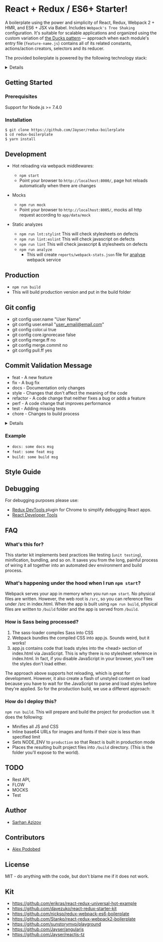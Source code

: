 # React + Redux / ES6+ Starter!

A boilerplate using the power and simplicity of React, Redux, Webpack 2 + HMR, and ES6 + JSX via Babel. Includes `Webpack's Tree Shaking` configuration. It's suitable for scalable applications and organized using the custom variation of [the Ducks pattern](https://github.com/erikras/ducks-modular-redux) — approach when each module's entry file (`feature-name.js`) contains all of its related constants, actions/action creators, selectors and its reducer.


The provided boilerplate is powered by the following technology stack:
<details>
- [x] [Yarn](https://yarnpkg.com) — package manager and task runner
- [x] [Webpack 2](https://gist.github.com/sokra/27b24881210b56bbaff7)
- [x] [webpack Dev Middleware](https://github.com/webpack/webpack-dev-middleware) — client-side module builder and module loader
- [x] [Case Sensitive Paths - Webpack Plugin](https://github.com/Urthen/case-sensitive-paths-webpack-plugin) — This Webpack plugin enforces the entire path of all required modules
- [x] [Babel 6](http://babeljs.io/) — transpiler from ES6 / JSX to ES5
- [x] [husky](https://github.com/typicode/husky) - Husky can prevent bad commit, push and more! 
- [x] [validate-commit-msg](https://github.com/kentcdodds/validate-commit-msg) - This provides you a binary that you can use as a githook to validate the commit message.
- [x] [React](https://facebook.github.io/react/) and [JSX](https://facebook.github.io/jsx/) — a virtual DOM JavaScript library for rendering UI.  It's about rendering view as a function of state, making JavaScript-driven UI declarative the way HTML is declarative.
- [x] [Redux](http://redux.js.org/) — an incredibly simple way of modelling your data app state, with great community support
- [x] [React Hot Loader 3](https://github.com/gaearon/react-hot-boilerplate/pull/61) — combines the best of React Hot Loader and React Transform and fixes some [long-standing issues](https://twitter.com/dan_abramov/status/722040946075045888)
- [x] [React Router v3](https://github.com/reactjs/react-router/blob/next/CHANGES.md) — to allow [dynamic routing](https://github.com/reactjs/react-router/blob/master/docs/guides/DynamicRouting.md)
- [x] [React Router Redux](https://github.com/reactjs/react-router-redux) — simple bindings to keep React Router and Redux in sync
- [ ] [Reselect](https://github.com/reactjs/reselect) — provides a way to access Redux state in components and build composable selectors that are automatically memoized
- [x] [autobind-decorator](https://github.com/andreypopp/autobind-decorator) - Decorator to automatically bind methods to class instances
- [x] [Redux DevTools](https://github.com/gaearon/redux-devtools) — a live-editing environment for your Redux apps (and as a [browser extension](https://github.com/zalmoxisus/redux-devtools-extension))
- [x] [ESLint](http://eslint.org/docs/user-guide/configuring) — reporter for syntax and style issues
- [x] [Flow](https://flowtype.org/docs/getting-started.html) — static type checker for JavaScript aimed at catching common bugs in JavaScript programs. The flow type annotations get ripped out of the source by the webpack build step. You have no obligation to use flow within your code and can even uninstall the dependency (`flow-bin`) without breaking the project.
- [x] [PostCSS](http://postcss.org/) — ecosystem of custom plugins like [Autoprefixer](https://github.com/postcss/autoprefixer) and tools aimed at transforming extended syntaxes and features into modern, browser-friendly CSS
- [x] [CSS Modules](https://github.com/css-modules/css-modules) — guarantee that all the styles for a single component, designed to fix the problem of the global scope in CSS
- [x] [stylelint](https://github.com/stylelint/stylelint) - A mighty, modern CSS linter that helps you enforce consistent conventions and avoid errors in your stylesheets.
- [x] [Sass](http://sass-lang.com/) — compiler of CSS styles with variables, mixins, and more
- [x] [react-bootstrap](https://react-bootstrap.github.io/) - React-Bootstrap is a library of reusable front-end components.
- [x] [bootstrap-sass](https://github.com/twbs/bootstrap-sass) - Global CSS settings, fundamental HTML elements styled and enhanced with extensible classes, and an advanced grid system.
- [ ] [Mocha](https://mochajs.org/) — well-known and flexible test framework that you can use to run your JavaScript tests on the server or in the browser
- [ ] [Enzyme](http://airbnb.io/enzyme/) — makes unit testing React components an absolute pleasure
- [ ] [Chai](http://chaijs.com/) — BDD assertion library that works along with `Mocha`
- [ ] [Sentry](https://sentry.io/) — real-time error tracking for your app
</details>

## Getting Started

### Prerequisites

Support for Node.js >= 7.4.0

### Installation

```sh
$ git clone https://github.com/Jayser/redux-boilerplate
$ cd redux-boilerplate
$ yarn install
```

## Development

* Hot reloading via webpack middlewares:
    * `npm start`
    * Point your browser to `http://localhost:8000/`, page hot reloads automatically when there are changes

* Mocks
    * `npm run mock`
    * Point your browser to `http://localhost:8005/`, mocks all http request according to `app/data/mock`
    
* Static analyzes
    * `npm run lnt:stylint` This will check stylesheets on defects      
    * `npm run lint:eslint` This will check javascript on defects
    * `npm run lint` This will check javascript & stylesheets on defects
    * `npm run analyze`
        * This will create `reports/webpack-stats.json` file for [analyse](https://webpack.github.io/analyse/) webpack service

## Production
* `npm run build`
* This will build production version and put in the build folder

## Git config
* git config user.name "User Name"
* git config user.email "user_email@email.com"
* git config color.ui true
* git config core.ignorecase false
* git config merge.ff no
* git config merge.commit no
* git config pull.ff yes

## Commit Validation Message
* feat - A new feature
* fix - A bug fix
* docs - Documentation only changes
* style - Changes that don't affect the meaning of the code 
* refactor - A code change that neither fixes a bug or adds a feature
* perf - A code change that improves performance
* test - Adding missing tests
* chore - Changes to build process

<details>
```sh
{
  "types": ["feat", "fix", "docs", "style", "refactor", "perf", "test", "chore", "revert"],
  "scope": {
    required: false,
    allowed: ['button', 'card'],
    validate: false,
    multiple: false
  },
  "warnOnFail": false,
  "maxSubjectLength": 100,
  "subjectPattern": ".+",
  "subjectPatternErrorMsg": "subject does not match subject pattern!",
  "helpMessage": "",
  "autoFix": false
}
```
</details>

### Example
* `docs: some docs msg`
* `feat: some feat msg`
* `build: some build msg`

## Style Guide

## Debugging

For debugging purposes please use:
- [Redux DevTools
](https://chrome.google.com/webstore/detail/redux-devtools/lmhkpmbekcpmknklioeibfkpmmfibljd) plugin for Chrome to simplify debugging React apps.
- [React Developer Tools](https://chrome.google.com/webstore/detail/react-developer-tools/fmkadmapgofadopljbjfkapdkoienihi)

## FAQ

### What's this for?

This starter kit implements best practices like testing (`unit testing`), minification, bundling, and so on. It saves you from the long, painful process of wiring it all together into an automated dev environment and build process.

### What's happening under the hood when I run `npm start`?

Webpack serves your app in memory when you run `npm start`. No physical files are written. However, the web root is `/src`, so you can reference files under /src in index.html. When the app is built using `npm run build`, physical files are written to `/build` folder and the app is served from `/build`.

### How is Sass being processed?

 1. The sass-loader compiles Sass into CSS
 2. Webpack bundles the compiled CSS into app.js. Sounds weird, but it works!
 3. app.js contains code that loads styles into the &lt;head&gt; section of index.html via JavaScript. This is why there is no stylesheet reference in index.html. In fact, if you disable JavaScript in your browser, you'll see the styles don't load either.

The approach above supports hot reloading, which is great for development. However, it also create a flash of unstyled content on load because you have to wait for the JavaScript to parse and load styles before they're applied. So for the production build, we use a different approach:

### How do I deploy this?

`npm run build`. This will prepare and build the project for production use. It does the following:

- Minifies all JS and CSS
- Inline base64 URLs for images and fonts if their size is less than specified limit
- Sets NODE_ENV to `production` so that React is built in production mode
- Places the resulting built project files into `/build` directory. (This is the folder you'll expose to the world).

## TODO

- Rest API,
- FLOW
- MOCKS
- Test
 
## Author
* [Sarhan Azizov](https://github.com/Jayser/)

## Contributors
* [Alex Podobed](https://github.com/AlexPodobed)

## License
MIT - do anything with the code, but don't blame me if it does not work.


## Kit
* https://github.com/erikras/react-redux-universal-hot-example
* https://github.com/davezuko/react-redux-starter-kit
* https://github.com/nicksp/redux-webpack-es6-boilerplate
* https://github.com/Stanko/react-redux-webpack2-boilerplate
* https://github.com/sunstorymvp/playground
* https://github.com/Jayser/angularjs
* https://github.com/Jayser/reactjs-tz
